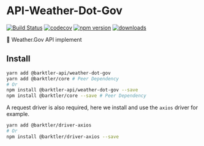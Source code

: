 # API-Weather-Dot-Gov

[![Build Status](https://travis-ci.com/barktler/API-Weather-Dot-Gov.svg?branch=master)](https://travis-ci.com/barktler/API-Weather-Dot-Gov)
[![codecov](https://codecov.io/gh/barktler/API-Weather-Dot-Gov/branch/master/graph/badge.svg)](https://codecov.io/gh/barktler/API-Weather-Dot-Gov)
[![npm version](https://badge.fury.io/js/%40barktler-api%2Fweather-dot-gov.svg)](https://www.npmjs.com/package/@barktler-api/weather-dot-gov)
[![downloads](https://img.shields.io/npm/dm/@barktler-api/weather-dot-gov.svg)](https://www.npmjs.com/package/@barktler-api/weather-dot-gov)

:dizzy: Weather.Gov API implement

## Install

```sh
yarn add @barktler-api/weather-dot-gov
yarn add @barktler/core # Peer Dependency
# Or
npm install @barktler-api/weather-dot-gov --save
npm install @barktler/core --save # Peer Dependency
```

A request driver is also required, here we install and use the `axios` driver for example.

```sh
yarn add @barktler/driver-axios
# Or
npm install @barktler/driver-axios --save
```
